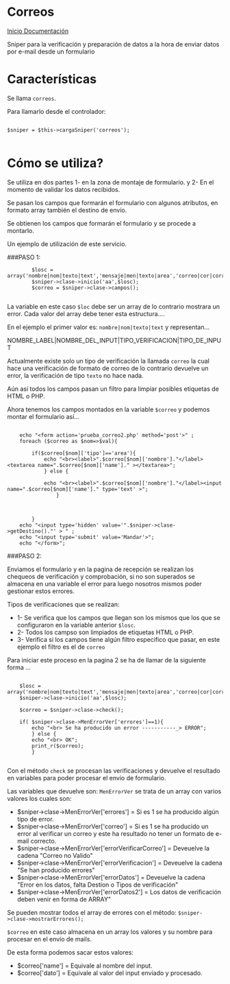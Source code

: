 Correos
========

[Inicio Documentación][1]

Sniper para la verificación y preparación de datos a la hora de enviar datos por e-mail desde un formulario

# Características

Se llama `correos`.

Para llamarlo desde el controlador:

```

$sniper = $this->cargaSniper('correos');


``` 

# Cómo se utiliza?

Se utiliza en dos partes 1- en la zona de montaje de formulario. y 2- En el momento de validar los datos recibidos.

Se pasan los campos que formarán el formulario con algunos atributos, en formato array también el destino de envío.

Se obtienen los campos que formarán el formulario y se procede a montarlo.

Un ejemplo de utilización de este servicio.

###PASO 1:

```
		$losc = array('nombre|nom|texto|text','mensaje|men|texto|area','correo|cor|correo|text');
		$sniper->clase->inicio('aa',$losc);
		$correo = $sniper->clase->campos();
		

```

La variable en este caso `$loc` debe ser un array de lo contrario mostrara un error. Cada valor del array debe tener esta estructura....

En el ejemplo el primer valor es: `nombre|nom|texto|text` y representan...

NOMBRE_LABEL|NOMBRE_DEL_INPUT|TIPO_VERIFICACION|TIPO_DE_INPUT

Actualmente existe solo un tipo de verificación la llamada `correo` la cual hace una verificación de formato de correo de lo contrario devuelve un error, la verificación de tipo `texto` no hace nada.

Aún así todos los campos pasan un filtro para limpiar posibles etiquetas de HTML o PHP.


Ahora tenemos los campos montados  en la variable `$correo` y podemos montar el formulario así...

```

	echo "<form action='prueba_correo2.php' method='post'>"	;
	foreach ($correo as $nom=>$val){
		
		if($correo[$nom]['tipo']=='area'){
			echo "<br><label>".$correo[$nom]['nombre']."</label><textarea name=".$correo[$nom]['name']." ></textarea>";
			} else {
				
			echo "<br><label>".$correo[$nom]['nombre']."</label><input name=".$correo[$nom]['name']." type='text' >";	
				}
		
		
		
		}
	echo "<input type='hidden' value='".$sniper->clase->getDestino()."' > "	;	
	echo "<input type='submit' value='Mandar'>";	
	echo "</form>";	

```


###PASO 2:

Enviamos el formulario y en la pagina de recepción se realizan los chequeos de verificación y comprobación, si no son superados se almacena en una variable el error para luego nosotros mismos poder gestionar estos errores.

Tipos de verificaciones que se realizan:

- 1- Se verifica que los campos que llegan son los mismos que los que se configuraron en la variable anterior `$losc`.
- 2- Todos los campso son limpiados de etiquetas HTML o PHP.
- 3- Verifica si los campos tiene algún filtro especifico que pasar, en este ejemplo el filtro es el de `correo`



Para iniciar este proceso en la pagina 2 se ha de llamar de la siguiente forma ...

```

	$losc = array('nombre|nom|texto|text','mensaje|men|texto|area','correo|cor|correo|text');
	$sniper->clase->inicio('aa',$losc);
		
	$correo = $sniper->clase->check();

	if( $sniper->clase->MenErrorVer['errores']==1){
		echo "<br> Se ha producido un error -----------_> ERROR";
		} else {
		echo "<br> OK";
		print_r($correo);
		}


```

Con el método `check` se procesan las verificaciones y devuelve el resultado en variables para poder procesar el envío de formulario.

Las variables que devuelve son: 
`MenErrorVer` se trata de un array con varios valores los cuales son:

- $sniper->clase->MenErrorVer['errores'] = Si es 1 se ha producido algún tipo de error.
- $sniper->clase->MenErrorVer['correo']  = Si es 1 se ha producido un error al  verificar un correo y este ha resultado no tener un formato de e-mail correcto.
- $sniper->clase->MenErrorVer['errorVerificarCorreo'] = Deveuelve la cadena "Correo no Valido"
- $sniper->clase->MenErrorVer['errorVerificacion'] = Deveuelve la cadena "Se han producido errores"
- $sniper->clase->MenErrorVer['errorDatos'] = Deveuelve la cadena "Error en los datos, falta Destion o Tipos de verificación"
- $sniper->clase->MenErrorVer['errorDatos2'] = Los datos de verificación deben venir en forma de ARRAY"

Se pueden mostrar todos el array de errores con el método: `$sniper->clase->mostrarErrores();`

`$correo` en este caso almacena en un array los valores y su nombre para procesar en el envío de mails.

De esta forma podemos sacar estos valores: 

- $correo['name'] = Equivale al nombre del input.
- $correo['dato'] = Equivale al valor del input enviado y procesado.
 


[1]: Inicio_Documentacion.md
